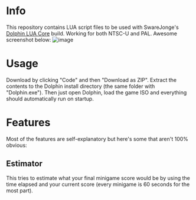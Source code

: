 # Info
This repository contains LUA script files to be used with SwareJonge's [Dolphin LUA Core](https://github.com/TASLabz/dolphin-lua-core) build. Working for both NTSC-U and PAL. Awesome screenshot below:
![image](https://github.com/falaflewaffel/ShrekSuperParty_Scripts/assets/137527531/b4eb8f8c-18d4-417c-8729-ec7a33d13bba)

# Usage
Download by clicking "Code" and then "Download as ZIP". Extract the contents to the Dolphin install directory (the same folder with "Dolphin.exe"). Then just open Dolphin, load the game ISO and everything should automatically run on startup.

# Features
Most of the features are self-explanatory but here's some that aren't 100% obvious:

## Estimator
This tries to estimate what your final minigame score would be by using the time elapsed and your current score (every minigame is 60 seconds for the most part).
